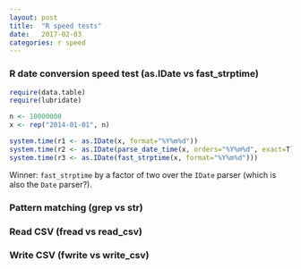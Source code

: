 ```yaml
---
layout: post
title:  "R speed tests"
date:   2017-02-03
categories: r speed
---
```


### R date conversion speed test (as.IDate vs fast_strptime)

```r
require(data.table)
require(lubridate)

n <- 10000000
x <- rep("2014-01-01", n)

system.time(r1 <- as.IDate(x, format="%Y%m%d"))
system.time(r2 <- as.IDate(parse_date_time(x, orders="%Y%m%d", exact=T)))
system.time(r3 <- as.IDate(fast_strptime(x, format="%Y%m%d")))
```

Winner: `fast_strptime` by a factor of two over the `IDate` parser (which is also the `Date` parser?).

### Pattern matching (grep vs str)

### Read CSV (fread vs read_csv)

### Write CSV (fwrite vs write_csv)
